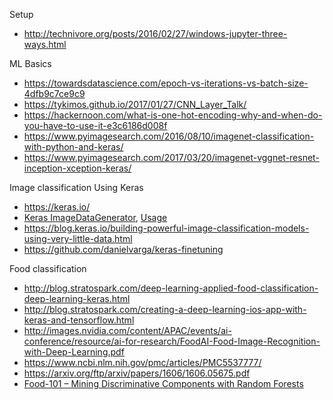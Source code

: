 Setup
* http://technivore.org/posts/2016/02/27/windows-jupyter-three-ways.html

ML Basics
* https://towardsdatascience.com/epoch-vs-iterations-vs-batch-size-4dfb9c7ce9c9
* https://tykimos.github.io/2017/01/27/CNN_Layer_Talk/
* https://hackernoon.com/what-is-one-hot-encoding-why-and-when-do-you-have-to-use-it-e3c6186d008f
* https://www.pyimagesearch.com/2016/08/10/imagenet-classification-with-python-and-keras/
* https://www.pyimagesearch.com/2017/03/20/imagenet-vggnet-resnet-inception-xception-keras/

Image classification Using Keras
* https://keras.io/
* [Keras ImageDataGenerator](http://3months.tistory.com/199), [Usage](https://tykimos.github.io/2017/03/08/CNN_Getting_Started/)
* https://blog.keras.io/building-powerful-image-classification-models-using-very-little-data.html
* https://github.com/danielvarga/keras-finetuning

Food classification
* http://blog.stratospark.com/deep-learning-applied-food-classification-deep-learning-keras.html
* http://blog.stratospark.com/creating-a-deep-learning-ios-app-with-keras-and-tensorflow.html
* http://images.nvidia.com/content/APAC/events/ai-conference/resource/ai-for-research/FoodAI-Food-Image-Recognition-with-Deep-Learning.pdf
* https://www.ncbi.nlm.nih.gov/pmc/articles/PMC5537777/
* https://arxiv.org/ftp/arxiv/papers/1606/1606.05675.pdf
* [Food-101 – Mining Discriminative Components with Random Forests](https://www.vision.ee.ethz.ch/datasets_extra/food-101/)
